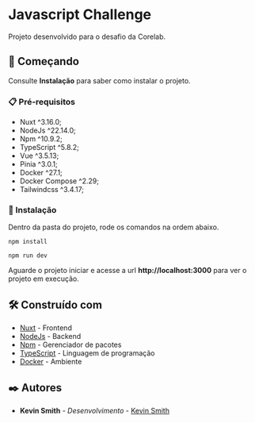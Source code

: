 # Javascript Challenge

Projeto desenvolvido para o desafio da Corelab.

## 🚀 Começando

Consulte **Instalação** para saber como instalar o projeto.

### 📋 Pré-requisitos

- Nuxt ^3.16.0;
- NodeJs ^22.14.0;
- Npm ^10.9.2;
- TypeScript ^5.8.2;
- Vue ^3.5.13;
- Pinia ^3.0.1;
- Docker ^27.1;
- Docker Compose ^2.29;
- Tailwindcss ^3.4.17;

### 🔧 Instalação

Dentro da pasta do projeto, rode os comandos na ordem abaixo.

```
npm install

npm run dev
```

Aguarde o projeto iniciar e acesse a url **http://localhost:3000** para ver o projeto em execução.

## 🛠️ Construído com

- [Nuxt](https://nuxt.com/) - Frontend
- [NodeJs](https://nodejs.org/) - Backend
- [Npm](https://www.npmjs.com/) - Gerenciador de pacotes
- [TypeScript](https://www.typescriptlang.org/) - Linguagem de programação
- [Docker](https://www.docker.com/) - Ambiente

## ✒️ Autores

- **Kevin Smith** - _Desenvolvimento_ - [Kevin Smith](https://github.com/kevinsmitth)
